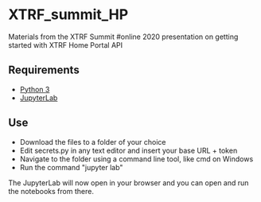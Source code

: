 # XTRF_summit_HP
Materials from the XTRF Summit #online 2020 presentation on getting started with XTRF Home Portal API

## Requirements

* [Python 3](https://www.python.org/downloads/)
* [JupyterLab](https://jupyter.org/install)

## Use

* Download the files to a folder of your choice
* Edit secrets.py in any text editor and insert your base URL + token
* Navigate to the folder using a command line tool, like cmd on Windows
* Run the command "jupyter lab" 

The JupyterLab will now open in your browser and you can open and run the notebooks from there.
